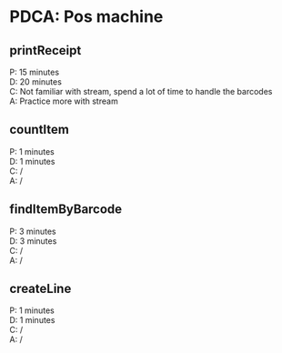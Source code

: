 # PDCA: Pos machine
## printReceipt
P:	15 minutes  
D: 	20 minutes  
C:	Not familiar with stream, spend a lot of time to handle the barcodes  
A:	Practice more with stream  

## countItem
P:	1 minutes  
D: 	1 minutes  
C:	/  
A:	/  

## findItemByBarcode
P:	3 minutes  
D:	3 minutes  
C:	/  
A:	/  

## createLine
P:	1 minutes  
D:	1 minutes  
C:	/  
A:	/  